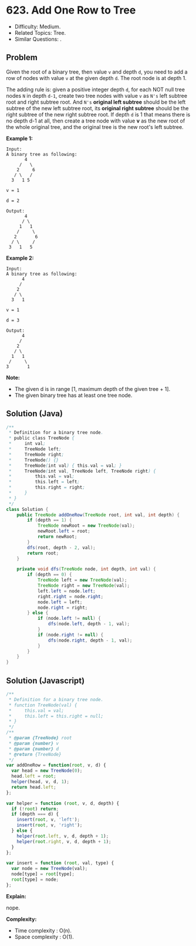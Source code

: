 # 623. Add One Row to Tree

- Difficulty: Medium.
- Related Topics: Tree.
- Similar Questions: .

## Problem

Given the root of a binary tree, then value ```v``` and depth ```d```, you need to add a row of nodes with value ```v``` at the given depth ```d```. The root node is at depth 1. 

The adding rule is: given a positive integer depth ```d```, for each NOT null tree nodes ```N``` in depth ```d-1```, create two tree nodes with value ```v``` as ```N's``` left subtree root and right subtree root. And ```N's``` **original left subtree** should be the left subtree of the new left subtree root, its **original right subtree** should be the right subtree of the new right subtree root. If depth ```d``` is 1 that means there is no depth d-1 at all, then create a tree node with value **v** as the new root of the whole original tree, and the original tree is the new root's left subtree.

**Example 1:**
```
Input: 
A binary tree as following:
       4
     /   \
    2     6
   / \   / 
  3   1 5   

v = 1

d = 2

Output: 
       4
      / \
     1   1
    /     \
   2       6
  / \     / 
 3   1   5   

```

**Example 2:**
```
Input: 
A binary tree as following:
      4
     /   
    2    
   / \   
  3   1    

v = 1

d = 3

Output: 
      4
     /   
    2
   / \    
  1   1
 /     \  
3       1
```

**Note:**

- The given d is in range [1, maximum depth of the given tree + 1].
- The given binary tree has at least one tree node.


## Solution (Java)
```java
/**
 * Definition for a binary tree node.
 * public class TreeNode {
 *     int val;
 *     TreeNode left;
 *     TreeNode right;
 *     TreeNode() {}
 *     TreeNode(int val) { this.val = val; }
 *     TreeNode(int val, TreeNode left, TreeNode right) {
 *         this.val = val;
 *         this.left = left;
 *         this.right = right;
 *     }
 * }
 */
class Solution {
    public TreeNode addOneRow(TreeNode root, int val, int depth) {
        if (depth == 1) {
            TreeNode newRoot = new TreeNode(val);
            newRoot.left = root;
            return newRoot;
        }
        dfs(root, depth - 2, val);
        return root;
    }

    private void dfs(TreeNode node, int depth, int val) {
        if (depth == 0) {
            TreeNode left = new TreeNode(val);
            TreeNode right = new TreeNode(val);
            left.left = node.left;
            right.right = node.right;
            node.left = left;
            node.right = right;
        } else {
            if (node.left != null) {
                dfs(node.left, depth - 1, val);
            }
            if (node.right != null) {
                dfs(node.right, depth - 1, val);
            }
        }
    }
}
```

## Solution (Javascript)

```javascript
/**
 * Definition for a binary tree node.
 * function TreeNode(val) {
 *     this.val = val;
 *     this.left = this.right = null;
 * }
 */
/**
 * @param {TreeNode} root
 * @param {number} v
 * @param {number} d
 * @return {TreeNode}
 */
var addOneRow = function(root, v, d) {
  var head = new TreeNode(0);
  head.left = root;
  helper(head, v, d, 1);
  return head.left;
};

var helper = function (root, v, d, depth) {
  if (!root) return;
  if (depth === d) {
    insert(root, v, 'left');
    insert(root, v, 'right');
  } else {
    helper(root.left, v, d, depth + 1);
    helper(root.right, v, d, depth + 1);
  }
};

var insert = function (root, val, type) {
  var node = new TreeNode(val);
  node[type] = root[type];
  root[type] = node;
};
```

**Explain:**

nope.

**Complexity:**

* Time complexity : O(n).
* Space complexity : O(1).
